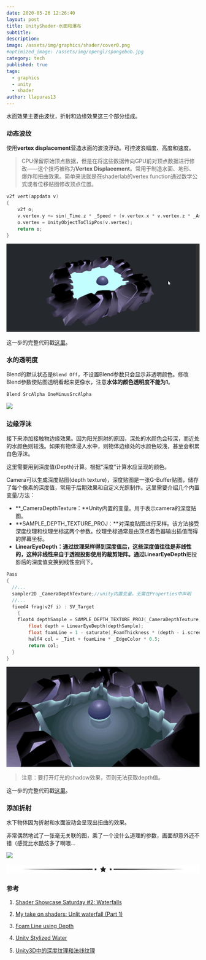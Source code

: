 ```yaml
---
date: 2020-05-26 12:26:40
layout: post
title: UnityShader·水面和瀑布
subtitle: 
description: 
image: /assets/img/graphics/shader/cover0.png
#optimized_image: /assets/img/opengl/spongebob.jpg
category: tech
published: true
tags:
  - graphics
  - unity
  - shader
author: llapuras13
---
```


水面效果主要由波纹，折射和边缘效果这三个部分组成。

### 动态波纹

使用**vertex displacement**营造水面的波浪浮动。可控波浪幅度、高度和速度。

> CPU保留原始顶点数据，但是在将这些数据传向GPU前对顶点数据进行修改——这个技巧被称为**Vertex Displacement**。常用于制造水面、地形、爆炸和扭曲效果。简单来说就是在shaderlab的vertex function通过数学公式或者位移贴图修改顶点位置。

```cpp
v2f vert(appdata v)
{
	v2f o;
	v.vertex.y += sin(_Time.z * _Speed + (v.vertex.x * v.vertex.z * _Amount)) * _Height; //用sin函数制造波浪
	o.vertex = UnityObjectToClipPos(v.vertex);
	return o;
}
```
![](/assets/img/graphics/shader/water001.gif)

这一步的完整代码戳[这里](https://github.com/llapuras/ShaderLib/blob/master/Water/Water001.shader)。

### 水的透明度

Blend的默认状态是``Blend Off``，不设置Blend参数只会显示非透明颜色。修改Blend参数使贴图透明看起来更像水，注意**水体的颜色透明度不能为1**。

```cpp
Blend SrcAlpha OneMinusSrcAlpha
```

![](/assets/img/graphics/shader/water002.gif)

### 边缘浮沫

接下来添加接触物边缘效果。因为阳光照射的原因，深处的水颜色会较深，而近处的水颜色则较浅。如果有物体浸入水中，则物体边缘处的水颜色较浅，甚至会积累白色浮沫。

这里需要用到深度值(Depth)计算。根据“深度”计算水应呈现的颜色。

Camera可以生成深度贴图(depth texture)，深度贴图是一张G-Buffer贴图，储存了每个像素的深度值，常用于后期效果和自定义光照制作。这里需要介绍几个内置变量/方法：

- **_CameraDepthTexture：**Unity内置的变量。用于表示camera的深度贴图。
- **SAMPLE_DEPTH_TEXTURE_PROJ：**对深度贴图进行采样。该方法接受深度纹理和纹理坐标这两个参数。纹理坐标通常是由顶点着色器输出插值而得的屏幕坐标。
- **LinearEyeDepth：**通过纹理采样得到深度值后，这些深度值往往是非线性的，这种非线性来自于透视投影使用的裁剪矩阵。通过**LinearEyeDepth**把投影后的深度值变换到线性空间下。

```cpp
Pass
{
  //...
  sampler2D _CameraDepthTexture;//unity内置变量，无需在Properties中声明
  //...
  fixed4 frag(v2f i) : SV_Target
	{
    float4 depthSample = SAMPLE_DEPTH_TEXTURE_PROJ(_CameraDepthTexture, (i.screenPos));
		float depth = LinearEyeDepth(depthSample);
		float foamLine = 1 - saturate(_FoamThickness * (depth - i.screenPos.w));
		half4 col = _Tint + foamLine * _EdgeColor * 0.5;
		return col;
  }
}
```

![](/assets/img/graphics/shader/water003.gif)

>注意：要打开灯光的shadow效果，否则无法获取depth值。

这一步的完整代码戳[这里](https://github.com/llapuras/ShaderLib/blob/master/Water/Water002.shader)。

### 添加折射

水下物体因为折射和水面波动会呈现出扭曲的效果。




非常偶然地试了一张毫无关联的图，乘了一个没什么道理的参数，画面却意外还不错（感觉比水酷炫多了啊喂...

![](/assets/img/graphics/shader/water101.gif)


![](/assets/img/line.png)


### 参考

1. [Shader Showcase Saturday #2: Waterfalls](https://www.alanzucconi.com/2018/07/21/shader-showcase-saturday-2/)

2. [My take on shaders: Unlit waterfall (Part 1)](https://halisavakis.com/my-take-on-shaders-unlit-waterfall-part-1/)

3. [Foam Line using Depth](https://lindenreid.wordpress.com/2017/12/15/simple-water-shader-in-unity/)

4. [Unity Stylized Water](https://www.patreon.com/posts/15121329)

5. [Unity3D中的深度纹理和法线纹理](https://www.jianshu.com/p/98aa7d5de675)